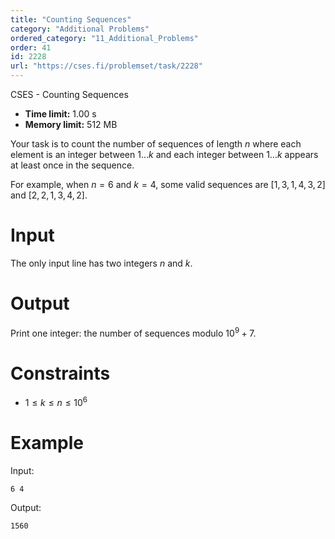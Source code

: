 ```yaml
---
title: "Counting Sequences"
category: "Additional Problems"
ordered_category: "11_Additional_Problems"
order: 41
id: 2228
url: "https://cses.fi/problemset/task/2228"
---
```


CSES - Counting Sequences

  * **Time limit:** 1.00 s
  * **Memory limit:** 512 MB

Your task is to count the number of sequences of length $n$ where each element
is an integer between $1 \dots k$ and each integer between $1 \dots k$ appears
at least once in the sequence.

For example, when $n=6$ and $k=4$, some valid sequences are $[1,3,1,4,3,2]$
and $[2,2,1,3,4,2]$.

# Input

The only input line has two integers $n$ and $k$.

# Output

Print one integer: the number of sequences modulo $10^9+7$.

# Constraints

  * $1 \le k \le n \le 10^6$

# Example

Input:

    
    
    6 4
    

Output:

    
    
    1560
    

